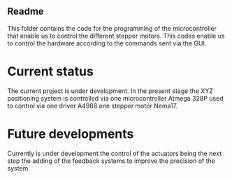 ## Readme

This folder contains the code for the programming of the microcontroller that enable us to control the different stepper motors. This codes enable us to control the hardware according to the commands sent via the GUI.

# Current status

The current project is under development. In the present stage the XYZ positioning system is controlled via one microcontroller Atmega 328P used to control via one driver A4988 one stepper motor Nema17. 

# Future developments

Currently is under development the control of the actuators being the next step the adding of the feedback systems to improve the precision of the system. 
